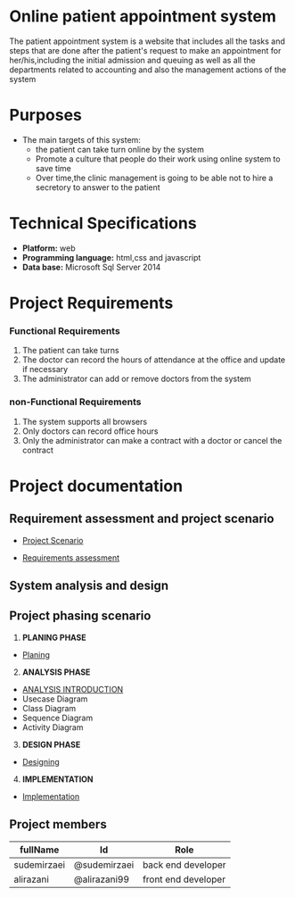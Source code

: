 # Online patient appointment system
The patient appointment system is a website that includes all the tasks and steps that are done after the patient's request to make an appointment for her/his,including the initial admission and queuing as well as all the departments related to accounting and also the management actions of the system


# Purposes
- The main targets of this system:
    - the patient can take turn online by the system
    - Promote a culture that people do their work using online system to save time
    - Over time,the clinic management is going to be able not to hire a secretory to answer to the patient



# Technical Specifications
- **Platform:** web
- **Programming language:** html,css and javascript
- **Data base:** Microsoft Sql Server 2014


# Project Requirements

### Functional Requirements
1. The patient can take turns
2. The doctor can record the hours of attendance at the office and update if necessary 
3. The administrator can add or remove doctors from the system 


### non-Functional Requirements
1. The system supports all browsers
2. Only doctors can record office hours
3. Only the administrator can make a contract with a doctor or cancel the contract


# Project documentation

## Requirement assessment and project scenario


- [Project Scenario](https://github.com/AliRazani99/Online_System_Software/blob/main/Documentaion/Requirements%20and%20scenario/Scenario.md)


- [Requirements assessment](https://github.com/AliRazani99/Online_System_Software/blob/main/Documentaion/Requirements%20and%20scenario/reqirement.md)


## System analysis and design



## Project phasing scenario
1. **PLANING PHASE**
- [Planing](https://github.com/AliRazani99/Online_System_Software/blob/main/Documentaion/Planning/planning.md)
    
2. **ANALYSIS PHASE**
 - [ANALYSIS INTRODUCTION](https://github.com/AliRazani99/Online_System_Software/blob/main/Documentaion/Analysis/Analysis%20introduction.md)
 - Usecase Diagram
 - Class Diagram
 - Sequence Diagram
 - Activity Diagram
  
3. **DESIGN PHASE**
- [Designing](https://github.com/AliRazani99/Online_System_Software/blob/main/Documentaion/Design/design.md)

4. **IMPLEMENTATION**
- [Implementation](https://github.com/AliRazani99/Online_System_Software/tree/main/Documentaion/Implementation)








## Project members
  fullName|Id|Role
  --------|--|----
  sudemirzaei|@sudemirzaei|back end developer
  alirazani  |@alirazani99|front end developer



